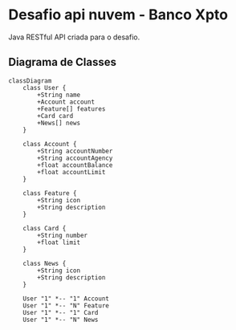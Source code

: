 # Desafio api nuvem - Banco Xpto

Java RESTful API criada para o desafio.

## Diagrama de Classes


```mermaid
classDiagram
    class User {
        +String name
        +Account account
        +Feature[] features
        +Card card
        +News[] news
    }
    
    class Account {
        +String accountNumber
        +String accountAgency
        +float accountBalance
        +float accountLimit
    }

    class Feature {
        +String icon
        +String description
    }

    class Card {
        +String number
        +float limit
    }

    class News {
        +String icon
        +String description
    }

    User "1" *-- "1" Account
    User "1" *-- "N" Feature
    User "1" *-- "1" Card
    User "1" *-- "N" News


```
